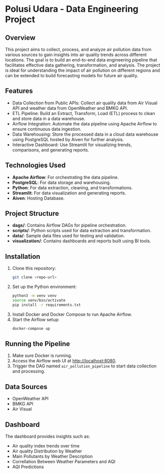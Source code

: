 # Polusi Udara - Data Engineering Project

## Overview

This project aims to collect, process, and analyze air pollution data from various sources to gain insights into air quality trends across different locations. The goal is to build an end-to-end data engineering pipeline that facilitates effective data gathering, transformation, and analysis. The project is ideal for understanding the impact of air pollution on different regions and can be extended to build forecasting models for future air quality.

## Features

- Data Collection from Public APIs: Collect air quality data from Air Visual API and weather data from OpenWeather and BMKG API.
- ETL Pipeline: Build an Extract, Transform, Load (ETL) process to clean and store data in a data warehouse.
- Airflow Integration: Automate the data pipeline using Apache Airflow to ensure continuous data ingestion.
- Data Warehousing: Store the processed data in a cloud data warehouse using PostgreSQL hosted by Aiven for further analysis.
- Interactive Dashboard: Use Streamlit for visualizing trends, comparisons, and generating reports.

## Technologies Used

- **Apache Airflow**: For orchestrating the data pipeline.
- **PostgreSQL**: For data storage and warehousing.
- **Python**: For data extraction, cleaning, and transformations.
- **Streamlit**: For data visualization and generating reports.
- **Aiven**: Hosting Database.

## Project Structure

- **dags/**: Contains Airflow DAGs for pipeline orchestration.
- **scripts/**: Python scripts used for data extraction and transformation.
- **data/**: Sample data files used for testing and validation.
- **visualization/**: Contains dashboards and reports built using BI tools.

## Installation

1. Clone this repository:
   ```sh
   git clone <repo-url>
   ```
2. Set up the Python environment:
   ```sh
   python3 -m venv venv
   source venv/bin/activate
   pip install -r requirements.txt
   ```
3. Install Docker and Docker Compose to run Apache Airflow.
4. Start the Airflow setup:
   ```sh
   docker-compose up
   ```

## Running the Pipeline

1. Make sure Docker is running.
2. Access the Airflow web UI at [http://localhost:8080](http://localhost:8080).
3. Trigger the DAG named `air_pollution_pipeline` to start data collection and processing.

## Data Sources

- OpenWeather API
- BMKG API
- Air Visual

## Dashboard

The dashboard provides insights such as:
- Air quality index trends over time
- Air quality Distribution by Weather
- Main Pollutants by Weather Description
- Correllation Between Weather Parameters and AQI
- AQI Predictions

